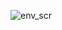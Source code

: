 ![env_scr](https://github.com/Pikei/django-karol/assets/32680376/0200cb88-9368-4077-b907-9f282873550d)
